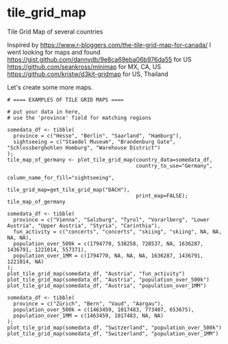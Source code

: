 # tile_grid_map
Tile Grid Map of several countries


Inspired by https://www.r-bloggers.com/the-tile-grid-map-for-canada/ I went looking for maps and found
https://gist.github.com/dannydb/9e8ca69eba06b976da55 for US
https://github.com/seankross/minimap for MX, CA, US
https://github.com/kristw/d3kit-gridmap for US, Thailand

Let's create some more maps.

```{r}
# ==== EXAMPLES OF TILE GRID MAPS ====

# put your data in here, 
# use the 'province' field for matching regions

somedata_df <- tibble(
  province = c("Hesse", "Berlin", "Saarland", "Hamburg"), 
  sightseeing = c("Staedel Museum", "Brandenburg Gate", "Schlossberghohlen Homburg", "Warehouse District")
);
tile_map_of_germany <- plot_tile_grid_map(country_data=somedata_df, 
                                          country_to_use="Germany", 
                                          column_name_for_fill="sightseeing",
                                          tile_grid_map=get_tile_grid_map("DACH"), 
                                          print_map=FALSE);
tile_map_of_germany

somedata_df <- tibble(
  province = c("Vienna", "Salzburg", "Tyrol", "Vorarlberg", "Lower Austria", "Upper Austria", "Styria", "Carinthia"), 
  fun_activity = c("concerts", "concerts", "skiing", "skiing", NA, NA, NA, NA),
  population_over_500k = c(1794770, 538258, 728537, NA, 1636287, 1436791, 1221014, 557371),
  population_over_1MM = c(1794770, NA, NA, NA, 1636287, 1436791, 1221014, NA)
);
plot_tile_grid_map(somedata_df, "Austria", "fun_activity")
plot_tile_grid_map(somedata_df, "Austria", "population_over_500k")
plot_tile_grid_map(somedata_df, "Austria", "population_over_1MM")

somedata_df <- tibble(
  province = c("Zürich", "Bern", "Vaud", "Aargau"), 
  population_over_500k = c(1463459, 1017483, 773407, 653675),
  population_over_1MM = c(1463459, 1017483, NA, NA)
);
plot_tile_grid_map(somedata_df, "Switzerland", "population_over_500k")
plot_tile_grid_map(somedata_df, "Switzerland", "population_over_1MM")
```
